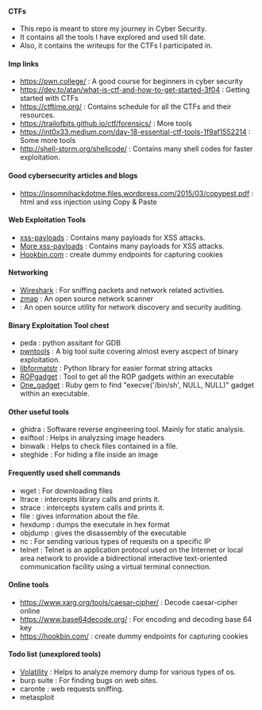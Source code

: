 #### CTFs
- This repo is meant to store my journey in Cyber Security.
- It contains all the tools I have explored and used till date.
- Also, it contains the writeups for the CTFs I participated in.

#### Imp links
- https://pwn.college/ : A good course for beginners in cyber security
- https://dev.to/atan/what-is-ctf-and-how-to-get-started-3f04 : Getting started with CTFs
- https://ctftime.org/ : Contains schedule for all the CTFs and their resources.
- https://trailofbits.github.io/ctf/forensics/ : More tools
- https://int0x33.medium.com/day-18-essential-ctf-tools-1f9af1552214 : Some more tools
- http://shell-storm.org/shellcode/ : Contains many shell codes for faster exploitation. 

#### Good cybersecurity articles and blogs
- https://insomnihackdotme.files.wordpress.com/2015/03/copypest.pdf : html and xss injection using Copy & Paste

#### Web Exploitation Tools
- <a href="https://github.com/payloadbox/xss-payload-list">xss-payloads</a> : Contains many payloads for XSS attacks.
- <a href="https://github.com/swisskyrepo/PayloadsAllTheThings/blob/master/XSS%20Injection/README.md">More xss-payloads</a> : Contains many payloads for XSS attacks.
- <a href="https://hookbin.com/">Hookbin.com</a> : create dummy endpoints for capturing cookies

#### Networking
- <a href="https://www.wireshark.org/">Wireshark</a> : For sniffing packets and network related activities.
- <a href="https://zmap.io/">zmap</a> : An open source network scanner 
- <a href="https://nmap.org/"></a> : An open source utility for network discovery and security auditing.

#### Binary Exploitation Tool chest
- peda : python assitant for GDB
- <a href="https://github.com/Gallopsled/pwntools">pwntools</a> : A big tool suite covering almost every ascpect of binary exploitation.
- <a href="https://github.com/hellman/libformatstr">libformatstr</a> : Python library for easier format string attacks
- <a href="https://github.com/JonathanSalwan/ROPgadget">ROPgadget</a> : Tool to get all the ROP gadgets within an executable
- <a href="https://github.com/david942j/one_gadget">One_gadget</a> : Ruby gem to find "execve('/bin/sh', NULL, NULL)" gadget within an executable.

#### Other useful tools
- ghidra : Software reverse engineering tool. Mainly for static analysis.
- exiftool : Helps in analyzsing image headers
- binwalk : Helps to check files contained in a file.
- steghide : For hiding a file inside an image

#### Frequently used shell commands
- wget : For downloading files
- ltrace : intercepts library calls and prints it.
- strace : intercepts system calls and prints it.
- file : gives information about the file.
- hexdump : dumps the executale in hex format
- objdump : gives the disassembly of the executable
- nc : For sending various types of requests on a specific IP
- telnet : Telnet is an application protocol used on the Internet or local area network to provide a bidirectional interactive text-oriented communication facility using a virtual terminal connection.

#### Online tools
- https://www.xarg.org/tools/caesar-cipher/ : Decode caesar-cipher online
- https://www.base64decode.org/ : For encoding and decoding base 64 key
- https://hookbin.com/ : create dummy endpoints for capturing cookies

#### Todo list (unexplored tools)

- <a href="https://github.com/volatilityfoundation/volatility">Volatility</a> : Helps to analyze memory dump for various types of os.
- burp suite : For finding bugs on web sites.
- caronte : web requests sniffing. 
- metasploit
